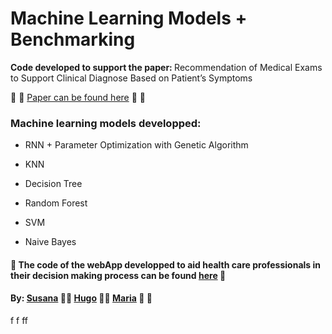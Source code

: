 # Machine Learning Models + Benchmarking

<p> <b> Code developed to support the paper: </b> Recommendation of Medical Exams to Support Clinical Diagnose Based on Patient’s Symptoms 

:pill: :syringe:  [Paper can be found here](https://github.com/SusanaMarques/QuickCheck-RecommendationSystem/blob/master/paper.pdf) :pill: :syringe:


### <p> <b> Machine learning models developped:</b>


- RNN + Parameter Optimization with Genetic Algorithm

- KNN

- Decision Tree

- Random Forest 

- SVM

- Naive Bayes


#### :pill: The code of the webApp developped to aid health care professionals in their decision making process can be found [here](https://github.com/SusanaMarques/QuickCheck-WebApp) :pill:

  
  #### By: [Susana](https://github.com/SusanaMarques) :pill::syringe: [Hugo](https://github.com/hchexy)  :pill::syringe:  [Maria](https://github.com/mariajbp)   :pill: :syringe:

f
f
ff
